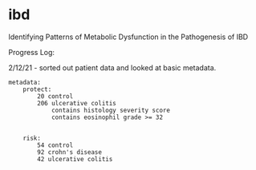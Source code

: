 # ibd

Identifying Patterns of Metabolic Dysfunction in the Pathogenesis of IBD

Progress Log:

2/12/21 - sorted out patient data and looked at basic metadata.

	metadata:
		protect:
			20 control
			206 ulcerative colitis
				contains histology severity score
				contains eosinophil grade >= 32


		risk:
			54 control
			92 crohn's disease
			42 ulcerative colitis

